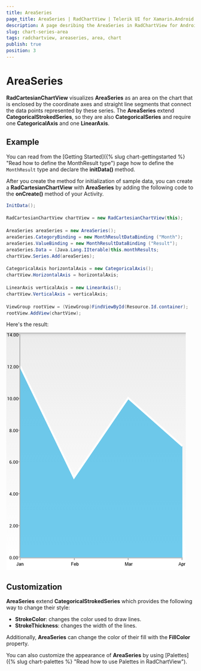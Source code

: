 ```yaml
---
title: AreaSeries
page_title: AreaSeries | RadChartView | Telerik UI for Xamarin.Android Documentation
description: A page desribing the AreaSeries in RadChartView for Android. This article explains the most important things you need to know before using AreaSeries.
slug: chart-series-area
tags: radchartview, areaseries, area, chart
publish: true
position: 3
---
```


# AreaSeries

**RadCartesianChartView** visualizes **AreaSeries** as an area on the chart that is enclosed by the coordinate axes and straight line segments that connect the data points represented by these series. The **AreaSeries** extend **CategoricalStrokedSeries**, so they are also **CategoricalSeries** and require one **CategoricalAxis** and one **LinearAxis**.

## Example

You can read from the [Getting Started]({% slug chart-gettingstarted %} "Read how to define the MonthResult type") page how to define the `MonthResult` type and declare the **initData()** method.

After you create the method for initialization of sample data, you can create a **RadCartesianChartView** with **AreaSeries** by adding the following code to the **onCreate()** method of your Activity.

```C#
InitData();

RadCartesianChartView chartView = new RadCartesianChartView(this);

AreaSeries areaSeries = new AreaSeries();
areaSeries.CategoryBinding = new MonthResultDataBinding ("Month");
areaSeries.ValueBinding = new MonthResultDataBinding ("Result");
areaSeries.Data = (Java.Lang.IIterable)this.monthResults;
chartView.Series.Add(areaSeries);

CategoricalAxis horizontalAxis = new CategoricalAxis();
chartView.HorizontalAxis = horizontalAxis;

LinearAxis verticalAxis = new LinearAxis();
chartView.VerticalAxis = verticalAxis;

ViewGroup rootView = (ViewGroup)FindViewById(Resource.Id.container);
rootView.AddView(chartView);
```

Here's the result:

![TelerikUI-Chart-Series-Area](images/chart-series-area-1.png "Demo of Cartesian chart with AreaSeries.")

## Customization

**AreaSeries** extend **CategoricalStrokedSeries** which provides the following way to change their style:

* **StrokeColor**: changes the color used to draw lines.
* **StrokeThickness**: changes the width of the lines.

Additionally, **AreaSeries** can change the color of their fill with the **FillColor** property.

You can also customize the appearance of **AreaSeries** by using [Palettes]({% slug chart-palettes %} "Read how to use Palettes in RadChartView").
